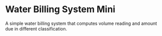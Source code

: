 # Water Billing System Mini

A simple water billing system that computes volume reading and amount due in different classification. 
